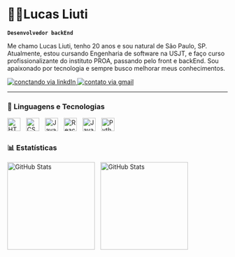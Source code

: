 # 👨‍💻Lucas Liuti

**`Desenvolvedor backEnd`**

Me chamo Lucas Liuti, tenho 20 anos e sou natural de São Paulo, SP. Atualmente, estou cursando Engenharia de software na USJT, e faço curso profissionalizante do instituto PROA, passando pelo front e backEnd. Sou apaixonado por tecnologia e sempre busco melhorar meus conhecimentos.

<p align="left">
    <a href="https://www.linkedin.com/in/lucasliuti/">
        <img 
            alt="conctando via linkdIn" 
            title="conecte-se comigo com linkedIn" 
            src="https://img.shields.io/badge/LinkedIn-%230077B5.svg?style=for-the-badge&logo=linkedin&logoColor=white"
        />
    </a>
    <a href="mailto:lucasliuti90@gmail.com">
        <img 
            alt="contato via gmail" 
            title="contato via gmail" 
            src="https://img.shields.io/badge/Gmail-D14836?style=for-the-badge&logo=gmail&logoColor=white"
        />
    </a> 
</p>

---

### 🤖 Linguagens e Tecnologias

<img 
    align="left" 
    alt="HTML"
    title="HTML" 
    width="30px" 
    style="padding-right: 10px;" 
    src="https://cdn.jsdelivr.net/gh/devicons/devicon@latest/icons/html5/html5-original.svg" 
/>
<img 
    align="left" 
    alt="CSS" 
    title="CSS"
    width="30px" 
    style="padding-right: 10px;" 
    src="https://cdn.jsdelivr.net/gh/devicons/devicon@latest/icons/css3/css3-original.svg" 
/>
<img 
    align="left" 
    alt="JavaScript" 
    title="JavaScript"
    width="30px" 
    style="padding-right: 10px;" 
    src="https://cdn.jsdelivr.net/gh/devicons/devicon@latest/icons/javascript/javascript-original.svg" 
/>
<img 
    align="left" 
    alt="React"
    title="React" 
    width="30px" 
    style="padding-right: 10px;" 
    src="https://cdn.jsdelivr.net/gh/devicons/devicon@latest/icons/react/react-original.svg" 
/>
<img 
    align="left" 
    alt="Java" 
    title="Java"
    width="30px" 
    style="padding-right: 10px;" 
    src="https://cdn.jsdelivr.net/gh/devicons/devicon@latest/icons/java/java-original.svg" 
/>
<img 
    align="left" 
    alt="Python" 
    title="Python"
    width="30px" 
    style="padding-right: 10px;" 
    src="https://cdn.jsdelivr.net/gh/devicons/devicon@latest/icons/python/python-original.svg" 
/>

<br/>
<br/>

### 📊 Estatísticas

<p>
  <img 
    align="left" 
    alt="GitHub Stats" 
    height="200" 
    width="auto"
    style="padding-right: 10px;" 
    src="https://github-readme-stats.vercel.app/api?username=liutilucas&show_icons=true&theme=tokyonight&include_all_commits=true&locale=pt-br" 
  />

<img 
      align="left" 
      alt="GitHub Stats" 
      height="200"
      width="auto" 
      src="https://github-readme-stats.vercel.app/api/top-langs/?username=liutilucas&theme=tokyonight&layout=compact&custom_title=Tecnologias&langs_count=9" 
  />

</p>
